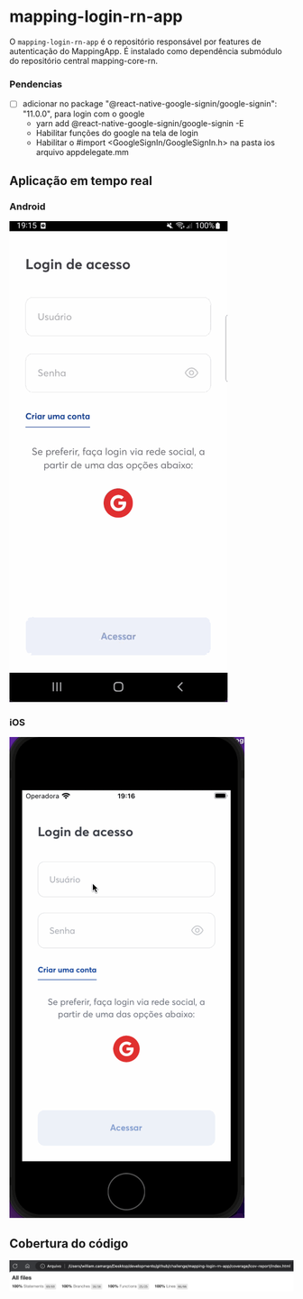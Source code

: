 # mapping-login-rn-app

O `mapping-login-rn-app` é o repositório responsável por features de autenticação do MappingApp. É instalado como dependência submódulo do repositório central mapping-core-rn.

### Pendencias

- [ ] adicionar no package "@react-native-google-signin/google-signin": "11.0.0", para login com o google
  - yarn add @react-native-google-signin/google-signin -E
  - Habilitar funções do google na tela de login
  - Habilitar o #import <GoogleSignIn/GoogleSignIn.h> na pasta ios arquivo appdelegate.mm

## Aplicação em tempo real

### Android
![android](./assets/gif/login_android.gif)

### iOS
![ios](./assets/gif/login_ios.gif)

## Cobertura do código
![testes](./assets/img/testes.png)

